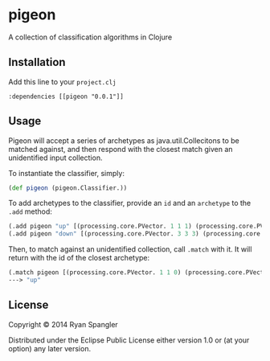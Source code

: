# pigeon

A collection of classification algorithms in Clojure

## Installation

Add this line to your `project.clj`

    :dependencies [[pigeon "0.0.1"]]

## Usage

Pigeon will accept a series of archetypes as java.util.Collecitons to be matched against, and then respond 
with the closest match given an unidentified input collection.

To instantiate the classifier, simply:

```clj
(def pigeon (pigeon.Classifier.))
```

To add archetypes to the classifier, provide an `id` and an `archetype` to the `.add` method:

```clj
(.add pigeon "up" [(processing.core.PVector. 1 1 1) (processing.core.PVector. 2 2 2) (processing.core.PVector. 3 3 3)])
(.add pigeon "down" [(processing.core.PVector. 3 3 3) (processing.core.PVector. 2 2 2) (processing.core.PVector. 1 1 1)])
```

Then, to match against an unidentified collection, call `.match` with it.  It will return with the id of the closest archetype: 

```clj
(.match pigeon [(processing.core.PVector. 1 1 0) (processing.core.PVector. 1 2 1) (processing.core.PVector. 3 2 1)])
---> "up"
```

## License

Copyright © 2014 Ryan Spangler

Distributed under the Eclipse Public License either version 1.0 or (at
your option) any later version.

